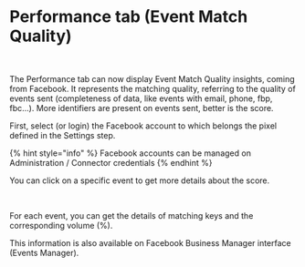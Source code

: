 # Performance tab (Event Match Quality)

<figure><img src="../../../../../.gitbook/assets/Capture d’écran 2023-06-26 à 16.34.45.png" alt=""><figcaption></figcaption></figure>

The Performance tab can now display Event Match Quality insights, coming from Facebook. It represents the matching quality, referring to the quality of events sent (completeness of data, like events with email, phone, fbp, fbc...). More identifiers are present on events sent, better is the score.

First, select (or login) the Facebook account to which belongs the pixel defined in the Settings step.

{% hint style="info" %}
Facebook accounts can be managed on Administration / Connector credentials
{% endhint %}

You can click on a specific event to get more details about the score.

<figure><img src="../../../../../.gitbook/assets/Capture d’écran 2023-06-26 à 16.35.02.png" alt=""><figcaption></figcaption></figure>

For each event, you can get the details of matching keys and the corresponding volume (%).

This information is also available on Facebook Business Manager interface (Events Manager).
